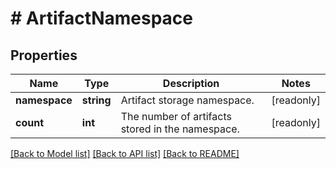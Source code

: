 # # ArtifactNamespace

## Properties

Name | Type | Description | Notes
------------ | ------------- | ------------- | -------------
**namespace** | **string** | Artifact storage namespace. | [readonly]
**count** | **int** | The number of artifacts stored in the namespace. | [readonly]

[[Back to Model list]](../../README.md#models) [[Back to API list]](../../README.md#endpoints) [[Back to README]](../../README.md)
